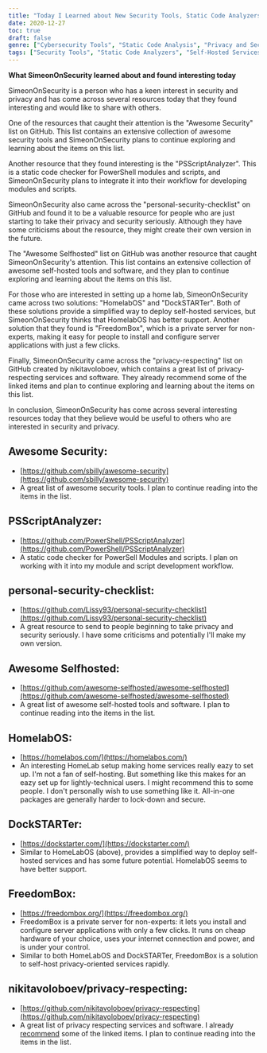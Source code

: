 ```yaml
---
title: "Today I Learned about New Security Tools, Static Code Analyzers, and Self-Hosted Service Options"
date: 2020-12-27
toc: true
draft: false
genre: ["Cybersecurity Tools", "Static Code Analysis", "Privacy and Security", "Self-Hosted Services", "GitHub Resources", "Security Recommendations", "Code Quality Assurance", "Personal Security", "Home Lab Setup", "Privacy-Respecting Services"]
tags: ["Security Tools", "Static Code Analyzers", "Self-Hosted Services", "GitHub Resources", "Cybersecurity", "Code Quality", "Privacy and Security", "Personal Security", "Home Lab Setup", "Code Analysis", "Security Recommendations", "Code Development", "Security Practices", "Code Checker", "Code Optimization", "Privacy Tools", "Home Server", "Privacy Software", "Cybersecurity Solutions", "Code Review", "Open Source Tools", "Secure Development", "Code Modules", "Self-Hosted Applications", "Privacy-Respecting Services", "Security Best Practices", "GitHub Lists", "Software Recommendations", "Code Maintenance", "Privacy Enhancement", "Home Network Security"]
---
```


**What SimeonOnSecurity learned about and found interesting today**

SimeonOnSecurity is a person who has a keen interest in security and privacy and has come across several resources today that they found interesting and would like to share with others.

One of the resources that caught their attention is the "Awesome Security" list on GitHub. This list contains an extensive collection of awesome security tools and SimeonOnSecurity plans to continue exploring and learning about the items on this list.

Another resource that they found interesting is the "PSScriptAnalyzer". This is a static code checker for PowerShell modules and scripts, and SimeonOnSecurity plans to integrate it into their workflow for developing modules and scripts.

SimeonOnSecurity also came across the "personal-security-checklist" on GitHub and found it to be a valuable resource for people who are just starting to take their privacy and security seriously. Although they have some criticisms about the resource, they might create their own version in the future.

The "Awesome Selfhosted" list on GitHub was another resource that caught SimeonOnSecurity's attention. This list contains an extensive collection of awesome self-hosted tools and software, and they plan to continue exploring and learning about the items on this list.

For those who are interested in setting up a home lab, SimeonOnSecurity came across two solutions: "HomelabOS" and "DockSTARTer". Both of these solutions provide a simplified way to deploy self-hosted services, but SimeonOnSecurity thinks that HomelabOS has better support. Another solution that they found is "FreedomBox", which is a private server for non-experts, making it easy for people to install and configure server applications with just a few clicks.

Finally, SimeonOnSecurity came across the "privacy-respecting" list on GitHub created by nikitavoloboev, which contains a great list of privacy-respecting services and software. They already recommend some of the linked items and plan to continue exploring and learning about the items on this list.

In conclusion, SimeonOnSecurity has come across several interesting resources today that they believe would be useful to others who are interested in security and privacy.


## Awesome Security:
- [https://github.com/sbilly/awesome-security](https://github.com/sbilly/awesome-security)
- A great list of awesome security tools. I plan to continue reading into the items in the list.

## PSScriptAnalyzer:
- [https://github.com/PowerShell/PSScriptAnalyzer](https://github.com/PowerShell/PSScriptAnalyzer)
- A static code checker for PowerSell Modules and scripts. I plan on working with it into my module and script development workflow.

## personal-security-checklist:
- [https://github.com/Lissy93/personal-security-checklist](https://github.com/Lissy93/personal-security-checklist)
- A great resource to send to people beginning to take privacy and security seriously. I have some criticisms and potentially I'll make my own version.

## Awesome Selfhosted:
- [https://github.com/awesome-selfhosted/awesome-selfhosted](https://github.com/awesome-selfhosted/awesome-selfhosted)
- A great list of awesome self-hosted tools and software. I plan to continue reading into the items in the list.

## HomelabOS:
- [https://homelabos.com/](https://homelabos.com/)
- An interesting HomeLab setup making home services really eazy to set up. I'm not a fan of self-hosting. But something like this makes for an eazy set up for lightly-technical users. I might recommend this to some people. I don't personally wish to use something like it. All-in-one packages are generally harder to lock-down and secure.

## DockSTARTer:
- [https://dockstarter.com/](https://dockstarter.com/)
- Similar to HomeLabOS (above), provides a simplified way to deploy self-hosted services and has some future potential. HomelabOS seems to have better support. 

## FreedomBox:
- [https://freedombox.org/](https://freedombox.org/)
- FreedomBox is a private server for non-experts: it lets you install and configure server applications with only a few clicks. It runs on cheap hardware of your choice, uses your internet connection and power, and is under your control. 
- Similar to both HomeLabOS and DockSTARTer, FreedomBox is a solution to self-host privacy-oriented services rapidly.

## nikitavoloboev/privacy-respecting:
- [https://github.com/nikitavoloboev/privacy-respecting](https://github.com/nikitavoloboev/privacy-respecting)
- A great list of privacy respecting services and software. I already [recommend](https://simeononsecurity.ch/recommendations) some of the linked items. I plan to continue reading into the items in the list.
